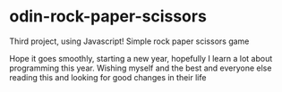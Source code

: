 # odin-rock-paper-scissors
Third project, using Javascript! Simple rock paper scissors game

Hope it goes smoothly, starting a new year, hopefully I learn a lot about programming this year. Wishing myself and the best and everyone else reading this and looking for good changes in their life
